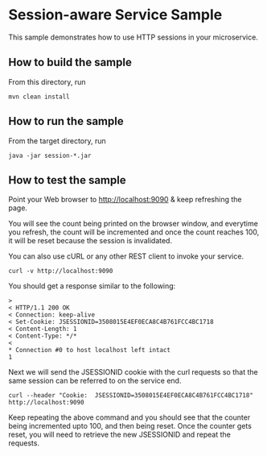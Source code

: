 # Session-aware Service Sample

This sample demonstrates how to use HTTP sessions in your microservice.

## How to build the sample

From this directory, run

```
mvn clean install
```

## How to run the sample

From the target directory, run

```
java -jar session-*.jar
```

## How to test the sample

Point your Web browser to [http://localhost:9090](http://localhost:9090) & keep refreshing the page.

You will see the count being printed on the browser window, and everytime you refresh, the count will be incremented 
and once the count reaches 100, it will be reset because the session is invalidated.

You can also use cURL or any other REST client to invoke your service.

```
curl -v http://localhost:9090
```

You should get a response similar to the following:

```
> 
< HTTP/1.1 200 OK
< Connection: keep-alive
< Set-Cookie: JSESSIONID=3508015E4EF0ECA8C4B761FCC4BC1718
< Content-Length: 1
< Content-Type: */*
< 
* Connection #0 to host localhost left intact
1
```

Next we will send the JSESSIONID cookie with the curl requests so that the same session can be referred to on the service
end.

```
curl --header "Cookie:  JSESSIONID=3508015E4EF0ECA8C4B761FCC4BC1718" http://localhost:9090
```

Keep repeating the above command and you should see that the counter being incremented upto 100, and then being reset.
Once the counter gets reset, you will need to retrieve the new JSESSIONID and repeat the requests.